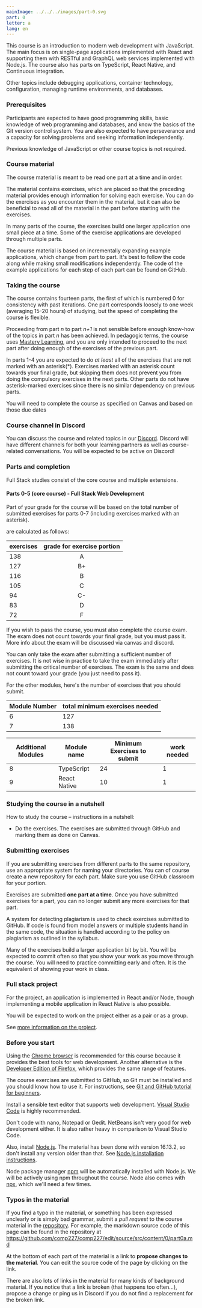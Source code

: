 ```yaml
---
mainImage: ../../../images/part-0.svg
part: 0
letter: a
lang: en
---
```


<div class="content">

This course is an introduction to modern web development with JavaScript.
The main focus is on single-page applications implemented with React and supporting them with RESTful and GraphQL web services implemented with Node.js.
The course also has parts on TypeScript,  React Native, and Continuous integration.

Other topics include debugging applications, container technology, configuration, managing runtime environments, and databases.

### Prerequisites

Participants are expected to have good programming skills, basic knowledge of web programming and databases, and know the basics of the Git version control system.
You are also expected to have perseverance and a capacity for solving problems and seeking information independently.

Previous knowledge of JavaScript or other course topics is not required.

### Course material

The course material is meant to be read one part at a time and in order.

The material contains exercises, which are placed so that the preceding material provides enough information for solving each exercise.
You can do the exercises as you encounter them in the material, but it can also be beneficial to read all of the material in the part before starting with the exercises.

In many parts of the course, the exercises build one larger application one small piece at a time.
Some of the exercise applications are developed through multiple parts.

The course material is based on incrementally expanding example applications, which change from part to part.
It's best to follow the code along while making small modifications independently.
The code of the example applications for each step of each part can be found on GitHub.

### Taking the course

The course contains fourteen parts, the first of which is numbered 0 for consistency with past iterations.
One part corresponds loosely to one week (averaging 15-20 hours) of studying, but the speed of completing the course is flexible.

Proceeding from part *n* to part *n+1* is not sensible before enough know-how of the topics in part *n*  has been achieved.
In pedagogic terms, the course uses [Mastery Learning](https://en.wikipedia.org/wiki/Mastery_learning), and you are only intended to proceed to the next part after doing enough of the exercises of the previous part.

In parts 1-4 you are expected to do *at least* all of the exercises that are not marked with an asterisk(*).
Exercises marked with an asterisk count towards your final grade, but skipping them does not prevent you from doing the compulsory exercises in the next parts.
Other parts do not have asterisk-marked exercises since there is no similar dependency on previous parts.

You will need to complete the course as specified on Canvas and based on those due dates

### Course channel in Discord

You can discuss the course and related topics in our [Discord](https://discord.gg/VRUKRxCJ95).
Discord will have different channels for both your learning partners as well as course-related conversations.
You will be expected to be active on Discord!

### Parts and completion

Full Stack studies consist of the core course and multiple extensions.

#### Parts 0-5 (core course) - Full Stack Web Development

Part of your grade for the course will be based on the total number of submitted exercises for parts 0-7 (including exercises marked with an asterisk).

 are calculated as follows:

| exercises    | grade for exercise portion    |
| ------------ | :------: |
| 138          | A        |
| 127          | B+        |
| 116          | B        |
| 105          | C        |
| 94           | C-       |
| 83           | D        |
| 72           | F        |

If you wish to pass the course, you must also complete the course exam. The exam does not count towards your final grade, but you must pass it. More info about the exam will be discussed via canvas and discord.

You can only take the exam after submitting a sufficient number of exercises.
It is not wise in practice to take the exam immediately after submitting the critical number of exercises.
The exam is the same and does not count toward your grade (you just need to pass it).

For the other modules, here's the number of exercises that you should submit.

| Module Number | total minimum exercises needed |
| --- | --- |
| 6 | 127 |
| 7 | 138 |

| Additional Modules | Module name | Minimum Exercises to submit | work needed |
| --- | --- | --- | --- |
| 8  | TypeScript | 24 | 1 |
| 9 | React Native | 10 | 1 |

### Studying the course in a nutshell

How to study the course – instructions in a nutshell:

- Do the exercises. The exercises are submitted through GitHub and marking them as done on Canvas.

### Submitting exercises

If you are submitting exercises from different parts to the same repository, use an appropriate system for naming your directories. You can of course create a new repository for each part.  Make sure you use GitHub classroom for your portion.

Exercises are submitted **one part at a time**.
Once you have submitted exercises for a part, you can no longer submit any more exercises for that part.

A system for detecting plagiarism is used to check exercises submitted to GitHub. If code is found from model answers or multiple students hand in the same code, the situation is handled according to the policy on plagiarism as outlined in the syllabus.

Many of the exercises build a larger application bit by bit.
You will be expected to commit often so that you show your work as you move through the course.
You will need to practice committing early and often.
It is the equivalent of showing your work in class.

### Full stack project

For the project, an application is implemented in React and/or Node, though implementing a mobile application in React Native is also possible.

You will be expected to work on the project either as a pair or as a group.

See [more information on the project](https://github.com/comp227/comp227/misc/blob/source/project.md).

### Before you start

Using the [Chrome browser](https://www.google.com/chrome/) is recommended for this course because it provides the best tools for web development.
Another alternative is the [Developer Edition of Firefox](https://www.mozilla.org/en-US/firefox/developer/), which provides the same range of features.

The course exercises are submitted to GitHub, so Git must be installed and you should know how to use it.
For instructions, see [Git and GitHub tutorial for beginners](https://product.hubspot.com/blog/git-and-github-tutorial-for-beginners).

Install a sensible text editor that supports web development.
[Visual Studio Code](https://code.visualstudio.com/) is highly recommended.

Don't code with nano, Notepad or Gedit.
NetBeans isn't very good for web development either.
It is also rather heavy in comparison to Visual Studio Code.

Also, install [Node.js](https://nodejs.org/en/).
The material has been done with version 16.13.2, so don't install any version older than that.
See [Node.js installation instructions](https://nodejs.org/en/download/package-manager/).

Node package manager [npm](https://www.npmjs.com/get-npm) will be automatically installed with Node.js.
We will be actively using npm throughout the course.
Node also comes with [npx](https://www.npmjs.com/package/npx), which we'll need a few times.

### Typos in the material

If you find a typo in the material, or something has been expressed unclearly or is simply bad grammar, submit a *pull request* to the course material in the [repository](https://github.com/comp227/comp227).
For example, the markdown source code of this page can be found in the repository at <https://github.com/comp227/comp227/edit/source/src/content/0/part0a.md>

At the bottom of each part of the material is a link to **propose changes to the material**.
You can edit the source code of the page by clicking on the link.

There are also lots of links in the material for many kinds of background material.
If you notice that a link is broken (that happens too often...), propose a change or ping us in Discord if you do not find a replacement for the broken link.

</div>

